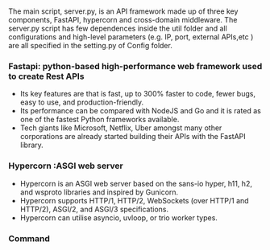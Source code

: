 # 

The main script, server.py, is an API framework made up of three key components, FastAPI, hypercorn and cross-domain middleware. 
The server.py script has few dependences inside the util folder and all configurations and high-level parameters (e.g. IP, port, external APIs,etc ) are all specified in the setting.py of Config folder.

### Fastapi:  python-based high-performance web framework used to create Rest APIs
- Its key features are that is fast, up to 300% faster to code, fewer bugs, easy to use, and production-friendly.
- Its performance can be compared with NodeJS and Go and it is rated as one of the fastest Python frameworks available. 
- Tech giants like Microsoft, Netflix, Uber amongst many other corporations are already started building their APIs with the FastAPI library. 


### Hypercorn :ASGI web server 
- Hypercorn is an ASGI web server based on the sans-io hyper, h11, h2, and wsproto libraries and inspired by Gunicorn. 
- Hypercorn supports HTTP/1, HTTP/2, WebSockets (over HTTP/1 and HTTP/2), ASGI/2, and ASGI/3 specifications. 
- Hypercorn can utilise asyncio, uvloop, or trio worker types.

### Command 

